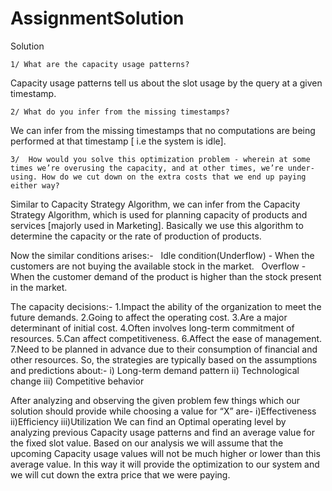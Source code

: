 # AssignmentSolution


Solution 

    1/ What are the capacity usage patterns?
   Capacity usage patterns tell us about the slot usage by the query at a given timestamp.

    2/ What do you infer from the missing timestamps?
 We can infer from the missing timestamps that no computations are being performed at that timestamp [ i.e the system is idle].

    3/  How would you solve this optimization problem - wherein at some times we’re overusing the capacity, and at other times, we’re under-using. How do we cut down on the extra costs that we end up paying either way? 

Similar to Capacity Strategy Algorithm,
we can  infer from the Capacity Strategy Algorithm, which is used for planning capacity of products and services [majorly used in  Marketing].
Basically we use this algorithm to determine the capacity or the rate of production of products.

Now the similar conditions arises:-
  &nbsp;                                                Idle condition(Underflow) - When the customers are not buying the available stock in the market.
  &nbsp;                                                Overflow - When the customer demand of the product is higher than the stock present  in the market.

The capacity decisions:-
    1.Impact the ability of the organization to meet the future demands.
    2.Going to affect the operating cost.
    3.Are a major determinant of initial cost.
    4.Often involves long-term commitment of resources.
    5.Can affect competitiveness.
    6.Affect the ease of management.
    7.Need to be planned in advance due to their consumption of financial and other resources.
    So, the strategies are typically based on the assumptions and predictions about:-
i) Long-term demand pattern
ii) Technological change
iii) Competitive behavior

After analyzing and observing the given problem few things which our solution should provide while choosing a value for “X” are-
i)Effectiveness
ii)Efficiency
iii)Utilization
We can find an Optimal operating level by analyzing previous Capacity usage patterns and find an average value for the fixed slot value.
Based on our analysis we will assume that the upcoming Capacity usage values will not be much higher or lower than this average value. In this way it will provide the optimization to our system and we will cut down the extra price that we were paying.



